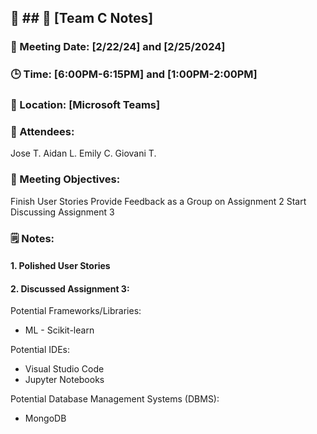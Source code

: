 ## 📝 ## 📝 [Team C Notes]
### 📅 Meeting Date: [2/22/24] and [2/25/2024]
### 🕒 Time: [6:00PM-6:15PM] and [1:00PM-2:00PM]
### 📍 Location: [Microsoft Teams]


### 📣 Attendees:
Jose T.
Aidan L.
Emily C.
Giovani T.

### 🎯 Meeting Objectives:
Finish User Stories
Provide Feedback as a Group on Assignment 2
Start Discussing Assignment 3


### 🗒️ Notes:

#### 1. Polished User Stories

#### 2.  Discussed Assignment 3: 
Potential Frameworks/Libraries:
- ML - Scikit-learn

Potential IDEs:
- Visual Studio Code
- Jupyter Notebooks

Potential Database Management Systems (DBMS):
- MongoDB


